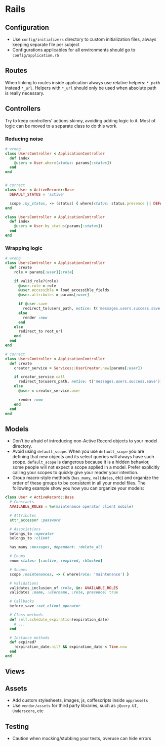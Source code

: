 Rails
=====

## Configuration

* Use `config/initializers` directory to custom initialization files, always keeping separate file per subject
* Configurations applicables for all environments should go to `config/application.rb`

## Routes

When linking to routes inside application always use relative helpers: `*_path` instead `*_url`. Helpers with `*_url` should only be used when absolute path is really necessary.

## Controllers

Try to keep controllers' actions skinny, avoiding adding logic to it. Most of logic can be moved to a separate class to do this work.

### Reducing noise

```ruby
# wrong
class UsersController < ApplicationController
  def index
    @users = User.where(status: params[:status])
  end
end


# correct
class User < ActiveRecord::Base
  DEFAULT_STATUS = 'active'

  scope :by_status, -> (status) { where(status: status.presence || DEFAULT_STATUS) }
end

class UsersController < ApplicationController
  def index
    @users = User.by_status(params[:status])
  end
end
```

### Wrapping logic

```ruby
# wrong
class UsersController < ApplicationController
  def create
    role = params[:user][:role]

    if valid_role?(role)
      @user.role = role
      @user.accessible = load_accessible_fields
      @user.attributes = params[:user]

      if @user.save
        redirect_to(users_path, notice: t('messages.users.success.save'))
      else
        render :new
      end
    else
      redirect_to root_url
    end
  end
end

# correct
class UsersController < ApplicationController
  def create
    creator_service = Services::UserCreator.new(params[:user])

    if creator_service.call
      redirect_to(users_path, notice: t('messages.users.success.save'))
    else
      @user = creator_service.user

      render :new
    end
  end
end
```

## Models

* Don’t be afraid of introducing non-Active Record objects to your model directory.
* Avoid using `default_scope`. When you use `default_scope` you are defining that new objects and its select queries will always have such scope. `default_scope` is dangerous because it is a hidden behavior, some people will not expect a scope applied in a model. Prefer explicitly calling your scopes to quickly give your reader your intention.
* Group macro-style methods (`has_many`, `validates`, etc) and organize the order of these groups to be consistent in all your model files. The following example show you how you can organize your models:

```ruby
class User < ActiveRecord::Base
  # Constants
  AVAILABLE_ROLES = %w(maintenance operator client mobile)

  # Attributes
  attr_accessor :password

  # Associations
  belongs_to :operator
  belongs_to :client

  has_many :messages, dependent: :delete_all

  # Enums
  enum status: [:active, :expired, :blocked]

  # Scopes
  scope :maintenances, -> { where(role: 'maintenance') }

  # Validations
  validates_inclusion_of :role, in: AVAILABLE_ROLES
  validates :name, :username, :role, presence: true

  # Callbacks
  before_save :set_client_operator

  # Class methods
  def self.schedule_expiration(expiration_date)
    # ...
  end

  # Instance methods
  def expired?
    !expiration_date.nil? && expiration_date < Time.now
  end
end
```

## Views

## Assets

* Add custom stylesheets, images, js, coffescripts inside `app/assets`
* Use `vendor/assets` for third party libraries, such as `jQuery-UI`, `Underscore`, etc

## Testing

* Caution when mocking/stubbing your tests, overuse can hide errors
